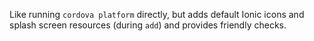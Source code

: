 Like running `cordova platform` directly, but adds default Ionic icons and splash screen resources (during `add`) and provides friendly checks.
